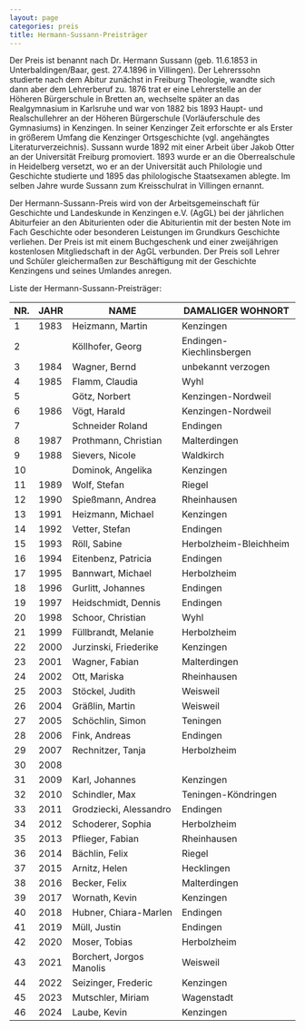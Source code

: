 ```yaml
---
layout: page
categories: preis
title: Hermann-Sussann-Preisträger
---
```


Der Preis ist benannt nach Dr. Hermann Sussann (geb. 11.6.1853 in
Unterbaldingen/Baar, gest. 27.4.1896 in Villingen). Der Lehrerssohn
studierte nach dem Abitur zunächst in Freiburg Theologie, wandte sich
dann aber dem Lehrerberuf zu. 1876 trat er eine Lehrerstelle an der
Höheren Bürgerschule in Bretten an, wechselte später an das
Realgymnasium in Karlsruhe und war von 1882 bis 1893 Haupt- und
Realschullehrer an der Höheren Bürgerschule (Vorläuferschule des
Gymnasiums) in Kenzingen. In seiner Kenzinger Zeit erforschte er als
Erster in größerem Umfang die Kenzinger Ortsgeschichte (vgl. angehängtes
Literaturverzeichnis). Sussann wurde 1892 mit einer Arbeit über Jakob
Otter an der Universität Freiburg promoviert. 1893 wurde er an die
Oberrealschule in Heidelberg versetzt, wo er an der Universität auch
Philologie und Geschichte studierte und 1895 das philologische
Staatsexamen ablegte. Im selben Jahre wurde Sussann zum Kreisschulrat in
Villingen ernannt.

Der Hermann-Sussann-Preis wird von der Arbeitsgemeinschaft für
Geschichte und Landeskunde in Kenzingen e.V. (AgGL) bei der jährlichen
Abiturfeier an den Abiturienten oder die Abiturientin mit der besten
Note im Fach Geschichte oder besonderen Leistungen im Grundkurs
Geschichte verliehen. Der Preis ist mit einem Buchgeschenk und einer
zweijährigen kostenlosen Mitgliedschaft in der AgGL verbunden. Der Preis
soll Lehrer und Schüler gleichermaßen zur Beschäftigung mit der
Geschichte Kenzingens und seines Umlandes anregen.

Liste der Hermann-Sussann-Preisträger:

| NR. | JAHR | NAME                   | DAMALIGER WOHNORT        |
| --- | ---- | ---------------------- | ------------------------ |
| 1   | 1983 | Heizmann, Martin       | Kenzingen                |
| 2   |      | Köllhofer, Georg       | Endingen-Kiechlinsbergen |
| 3   | 1984 | Wagner, Bernd          | unbekannt verzogen       |
| 4   | 1985 | Flamm, Claudia         | Wyhl                     |
| 5   |      | Götz, Norbert          | Kenzingen-Nordweil       |
| 6   | 1986 | Vögt, Harald           | Kenzingen-Nordweil       |
| 7   |      | Schneider Roland       | Endingen                 |
| 8   | 1987 | Prothmann, Christian   | Malterdingen             |
| 9   | 1988 | Sievers, Nicole        | Waldkirch                |
| 10  |      | Dominok, Angelika      | Kenzingen                |
| 11  | 1989 | Wolf, Stefan           | Riegel                   |
| 12  | 1990 | Spießmann, Andrea      | Rheinhausen              |
| 13  | 1991 | Heizmann, Michael      | Kenzingen                |
| 14  | 1992 | Vetter, Stefan         | Endingen                 |
| 15  | 1993 | Röll, Sabine           | Herbolzheim-Bleichheim   |
| 16  | 1994 | Eitenbenz, Patricia    | Endingen                 |
| 17  | 1995 | Bannwart, Michael      | Herbolzheim              |
| 18  | 1996 | Gurlitt, Johannes      | Endingen                 |
| 19  | 1997 | Heidschmidt, Dennis    | Endingen                 |
| 20  | 1998 | Schoor, Christian      | Wyhl                     |
| 21  | 1999 | Füllbrandt, Melanie    | Herbolzheim              |
| 22  | 2000 | Jurzinski, Friederike  | Kenzingen                |
| 23  | 2001 | Wagner, Fabian         | Malterdingen             |
| 24  | 2002 | Ott, Mariska           | Rheinhausen              |
| 25  | 2003 | Stöckel, Judith        | Weisweil                 |
| 26  | 2004 | Gräßlin, Martin        | Weisweil                 |
| 27  | 2005 | Schöchlin, Simon       | Teningen                 |
| 28  | 2006 | Fink, Andreas          | Endingen                 |
| 29  | 2007 | Rechnitzer, Tanja      | Herbolzheim              |
| 30  | 2008 |
| 31  | 2009 | Karl, Johannes         | Kenzingen                |
| 32  | 2010 | Schindler, Max         | Teningen-Köndringen      |
| 33  | 2011 | Grodziecki, Alessandro | Endingen                 |
| 34  | 2012 | Schoderer, Sophia      | Herbolzheim              |
| 35  | 2013 | Pflieger, Fabian       | Rheinhausen              |
| 36  | 2014 | Bächlin, Felix         | Riegel                   |
| 37  | 2015 | Arnitz, Helen          | Hecklingen               |
| 38  | 2016 | Becker, Felix          | Malterdingen             |
| 39  | 2017 | Wornath, Kevin         | Kenzingen                |
| 40  | 2018 | Hubner, Chiara-Marlen  | Endingen                 |
| 41  | 2019 | Müll, Justin           | Endingen                 |
| 42  | 2020 | Moser, Tobias          | Herbolzheim              |
| 43  | 2021 | Borchert, Jorgos Manolis | Weisweil               |
| 44  | 2022 | Seizinger, Frederic      | Kenzingen              |
| 45  | 2023 | Mutschler, Miriam      | Wagenstadt               |
| 46  | 2024 | Laube, Kevin             | Kenzingen              |
